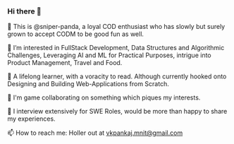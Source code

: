### Hi there 👋

<!--
**sniper-panda/sniper-panda** is a ✨ _special_ ✨ repository because its `README.md` (this file) appears on your GitHub profile.

Here are some ideas to get you started:

- 🔭 I’m currently working on ...
- 🌱 I’m currently learning ...
- 👯 I’m looking to collaborate on ...
- 🤔 I’m looking for help with ...
- 💬 Ask me about ...
- 📫 How to reach me: ...
- 😄 Pronouns: ...
- ⚡ Fun fact: ...
-->

👋 This is @sniper-panda, a loyal COD enthusiast who has slowly 
but surely grown to accept CODM to be good fun as well.

👀 I’m interested in FullStack Development, Data Structures and Algorithmic Challenges,
Leveraging AI and ML for Practical Purposes, intrigue into Product Management, Travel and Food.

🌱 A lifelong learner, with a voracity to read. Although currently 
hooked onto Designing and Building Web-Applications from Scratch.

👯 I'm game collaborating on something which piques my interests. 

💬 I interview extensively for SWE Roles, would be more than happy to share my experiences.

📫 How to reach me: Holler out at vkpankaj.mnit@gmail.com



